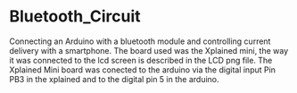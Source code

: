 # Bluetooth_Circuit
Connecting an Arduino with a bluetooth module and controlling current delivery with a smartphone.
The board used was the Xplained mini, the way it was connected to the lcd screen is described in the LCD png file.
The Xplained Mini board was conected to the arduino via the digital input Pin PB3 in the xplained and to the digital pin 5 in the arduino.
